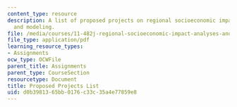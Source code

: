 ```yaml
---
content_type: resource
description: A list of proposed projects on regional socioeconomic impact analyses
  and modeling.
file: /media/courses/11-482j-regional-socioeconomic-impact-analyses-and-modeling-fall-2007/d0b3981365bb0176c33c35a4e77859e8_projects.pdf
file_type: application/pdf
learning_resource_types:
- Assignments
ocw_type: OCWFile
parent_title: Assignments
parent_type: CourseSection
resourcetype: Document
title: Proposed Projects List
uid: d0b39813-65bb-0176-c33c-35a4e77859e8
---
```

